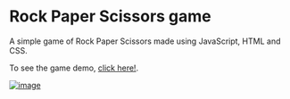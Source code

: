 # Rock Paper Scissors game

A simple game of Rock Paper Scissors made using JavaScript, HTML and CSS.

To see the game demo, [click here!](https://shshwtkhr.github.io/rock-paper-scissors-game/).

[![image](https://user-images.githubusercontent.com/39630265/115561284-0cb63900-a2d3-11eb-92d6-01120f252ebb.png)](https://shshwtkhr.github.io/rock-paper-scissors-game/)
